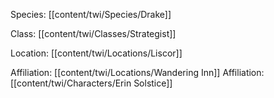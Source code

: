 Species: [[content/twi/Species/Drake]]

Class: [[content/twi/Classes/Strategist]]

Location: [[content/twi/Locations/Liscor]]

Affiliation: [[content/twi/Locations/Wandering Inn]]
Affiliation: [[content/twi/Characters/Erin Solstice]]